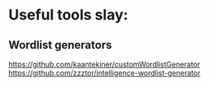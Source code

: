 # Useful tools slay:
## Wordlist generators
https://github.com/kaantekiner/customWordlistGenerator <br>
https://github.com/zzztor/intelligence-wordlist-generator
